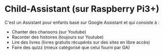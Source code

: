 # Child-Assistant (sur Raspberry Pi3+)
C'est un Assistant pour enfants basé sur Google Assistant et qui consiste à :
- Chanter des chansons (sur Youtube)
- Raconter des histoires (toujours sur Youtube)
- Lire des livres (livres gratuits récupérés sur des sites en libre accès)
- Faire des quizz (mieux catégorisé que celui fourni par GA)
